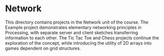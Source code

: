 # Network
This directory contains projects in the Network unit of the course. The Example project demonstrates elementary networking principles in Processing, with separate server and client sketches transferring information to each other. The Tic Tac Toe and Chess projects continue the exploration of the concept, while introducing the utility of 2D arrays into games dependent on grid structures.
